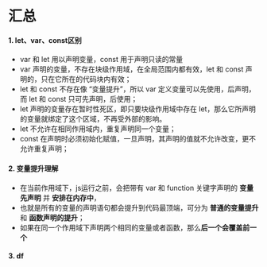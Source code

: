 # 汇总
#### 1. let、var、const区别
  - var 和 let 用以声明变量，const 用于声明只读的常量
  - var 声明的变量，不存在块级作用域，在全局范围内都有效，let 和 const 声明的，只在它所在的代码块内有效；
  - let 和 const 不存在像 “变量提升”，所以 var 定义变量可以先使用，后声明，而 let 和 const 只可先声明，后使用；
  - let 声明的变量存在暂时性死区，即只要块级作用域中存在 let，那么它所声明的变量就绑定了这个区域，不再受外部的影响。
  - let 不允许在相同作用域内，重复声明同一个变量；
  - const 在声明时必须初始化赋值，一旦声明，其声明的值就不允许改变，更不允许重复声明；

#### 2. 变量提升理解
  - 在当前作用域下，js运行之前，会把带有 var 和 function 关键字声明的 **变量先声明** 并 **安排在内存中**，
  - 也就是所有的变量的声明语句都会提升到代码最顶端，可分为 **普通的变量提升** 和 **函数声明的提升**；
  - 如果在同一个作用域下声明两个相同的变量或者函数，那么**后一个会覆盖前一个**

#### 3. df